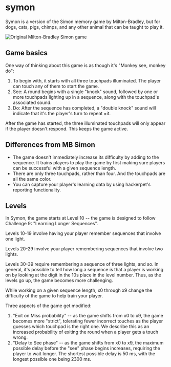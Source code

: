 # symon

Symon is a version of the Simon memory game by Milton-Bradley, but for dogs, cats, pigs, chimps, and any other animal that can be taught to play it.

![Original Milton-Bradley Simon game](https://upload.wikimedia.org/wikipedia/commons/thumb/c/cd/Simon_Electronic_Game.jpg/128px-Simon_Electronic_Game.jpg "Simon game")

## Game basics

One way of thinking about this game is as though it's "Monkey see, monkey do":

1. To begin with, it starts with all three touchpads illuminated. The player can touch any of them to start the game. 
2. See: A round begins with a single "knock" sound, followed by one or more touchpads lighting up in a sequence, along with the touchpad's associated sound.
3. Do: After the sequence has completed, a "double knock" sound will indicate that it's the player's turn to repeat =it.

After the game has started, the three illuminated touchpads will only appear if the player doesn't respond. This keeps the game active.

## Differences from MB Simon 

* The game doesn't immediately increase its difficulty by adding to the sequence. It trains players to play the game by first making sure players can be successful with a given sequence length.
* There are only three touchpads, rather than four. And the touchpads are all the same color.
* You can capture your player's learning data by using hackerpet's reporting functionality.

## Levels

In Symon, the game starts at Level 10 -- the game is designed to follow Challenge 9: "Learning Longer Sequences". 

Levels 10-19 involve having your player remember sequences that involve one light. 

Levels 20-29 involve your player remembering sequences that involve two lights. 

Levels 30-39 require remembering a sequence of three lights, and so. In general, it's possible to tell how long a sequence is that a player is working on by looking at the digit in the 10s place in the level number. Thus, as the levels go up, the game becomes more challenging. 

While working on a given sequence length, x0 through x9 change the difficulty of the game to help train your player. 

Three aspects of the game get modified: 
1. "Exit on Miss probability" -- as the game shifts from x0 to x9, the game becomes more "strict", tolerating fewer incorrect touches as the player guesses which touchpad is the right one. We describe this as an increased probability of exiting the round when a player gets a touch wrong. 
2. "Delay to See phase" -- as the game shifts from x0 to x9, the maximum possible delay before the "see" phase begins increases, requiring the player to wait longer. The shortest possible delay is 50 ms, with the longest possible one being 2300 ms. 
<!-- Not implemented yet 
3. "Game switch probability" -- x0 through x5 involve practicing and practicing on the same sequence. In x6 through x9, the game will switch more and more often between sequences.
-->



